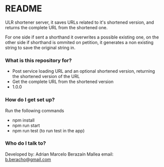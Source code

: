 # README #

ULR shortener server, it saves URLs related to it's shortened version, and returns the complete URL from the shortened one.

For one side if sent a shorthand it overwrites a possible existing one, on the other side if shorthand is ommited on petition, it generates a non existing string to save the original string in.

### What is this repository for? ###

* Post service loading URL and an optional shortened version, returning the shortened version of the URL 
* Get the complete URL from the shortened version
* 1.0.0

### How do I get set up? ###

Run the following commands
* npm install 
* npm run start
* npm run test (to run test in the app)

### Who do I talk to? ###

Developed by: Adrian Marcelo Berazaín Mallea
email: b.beracho@gmail.com